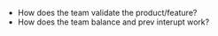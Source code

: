  - How does the team validate the product/feature?
 - How does the team balance and prev interupt work?

<!--stackedit_data:
eyJoaXN0b3J5IjpbNjgyMTAwMjUxXX0=
-->